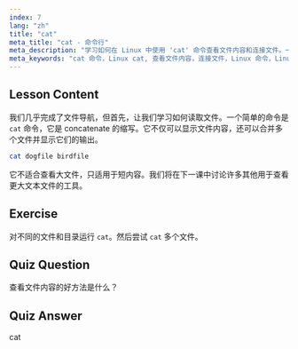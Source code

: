 ```yaml
---
index: 7
lang: "zh"
title: "cat"
meta_title: "cat - 命令行"
meta_description: "学习如何在 Linux 中使用 'cat' 命令查看文件内容和连接文件。一份面向初学者的基本 Linux 命令指南。"
meta_keywords: "cat 命令，Linux cat, 查看文件内容，连接文件，Linux 命令，Linux 初学者，Linux 教程，Linux 指南"
---
```


## Lesson Content

我们几乎完成了文件导航，但首先，让我们学习如何读取文件。一个简单的命令是 `cat` 命令，它是 concatenate 的缩写。它不仅可以显示文件内容，还可以合并多个文件并显示它们的输出。

```bash
cat dogfile birdfile
```

它不适合查看大文件，只适用于短内容。我们将在下一课中讨论许多其他用于查看更大文本文件的工具。

## Exercise

对不同的文件和目录运行 `cat`。然后尝试 `cat` 多个文件。

## Quiz Question

查看文件内容的好方法是什么？

## Quiz Answer

cat
